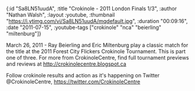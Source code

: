 {:id "Sa8LN51uudA",
 :title "Crokinole - 2011 London Finals 1/3",
 :author "Nathan Walsh",
 :layout :youtube,
 :thumbnail "https://i.ytimg.com/vi/Sa8LN51uudA/mqdefault.jpg",
 :duration "00:09:16",
 :date "2011-07-15",
 :youtube-tags ["crokinole" "nca" "beierling" "miltenburg"]}


March 26, 2011 - Ray Beierling and Eric Miltenburg play a classic match for the title at the 2011 Forest City Flickers Crokinole Tournament. This is part one of three. For more from CrokinoleCentre, find full tournament previews and reviews at http://crokinolecentre.blogspot.ca

Follow crokinole results and action as it's happening on Twitter @CrokinoleCentre, https://twitter.com/CrokinoleCentre
